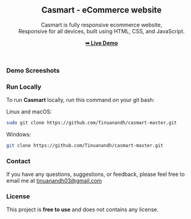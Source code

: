 <div align="center">
  
  <br />
  <br />
  


  <h2 align="center">Casmart - eCommerce website</h2>

  Casmart is fully responsive ecommerce website, <br />Responsive for all devices, built using HTML, CSS, and JavaScript.

  <a href="https://casmart.vercel.app/"><strong>➥ Live Demo</strong></a>

</div>

<br />

### Demo Screeshots


### Run Locally

To run **Casmart** locally, run this command on your git bash:

Linux and macOS:

```bash
sudo git clone https://github.com/Tinuanandh/casmart-master.git
```

Windows:

```bash
git clone https://github.com/Tinuanandh/casmart-master.git
```

### Contact

If you have any questions, suggestions, or feedback, please feel free to email me at tinuanandh03@gmail.com 

### License

This project is **free to use** and does not contains any license.
